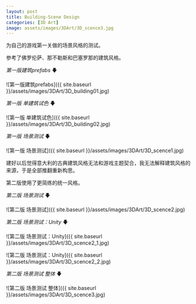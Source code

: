 ```yaml
---
layout: post
title: Building-Scene Design
categories: [3D Art]
image: assets/images/3DArt/3D_scence3.jpg
---
```


为自己的游戏第一关做的场景风格的测试。

参考了佛罗伦萨、那不勒斯和巴塞罗那的建筑风格。

*第一版建筑prefabs*  🡇

![第一版建筑prefabs]({{ site.baseurl }}/assets/images/3DArt/3D_building01.jpg)

*第一版 单建筑试色*  🡇

![第一版 单建筑试色]({{ site.baseurl }}/assets/images/3DArt/3D_building02.jpg)

*第一版 场景测试*  🡇

![第一版 场景测试]({{ site.baseurl }}/assets/images/3DArt/3D_scence1.jpg)



建好以后觉得意大利的古典建筑风格无法和游戏主题契合，我无法解释建筑风格的来源，于是全部推翻重新构思。

第二版使用了更简练的统一风格。

*第二版 场景测试*  🡇

![第二版 场景测试]({{ site.baseurl }}/assets/images/3DArt/3D_scence2.jpg)

*第二版 场景测试：Unity* 🡇

![第二版 场景测试：Unity]({{ site.baseurl }}/assets/images/3DArt/3D_scence2_1.jpg)

![第二版 场景测试：Unity]({{ site.baseurl }}/assets/images/3DArt/3D_scence2_2.jpg)

*第二版 场景测试 整体*  🡇

![第二版 场景测试 整体]({{ site.baseurl }}/assets/images/3DArt/3D_scence3.jpg)











